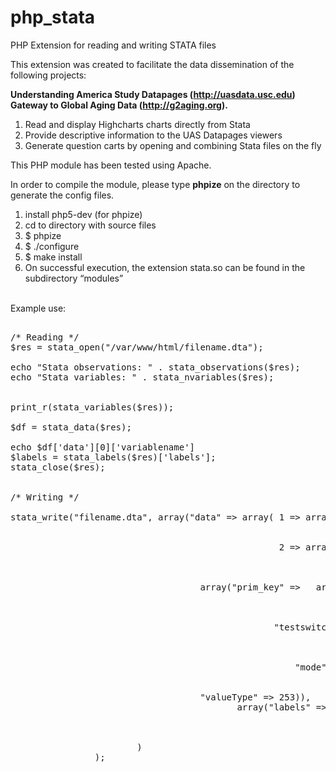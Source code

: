 php_stata
=========

PHP Extension for reading and writing STATA files<br>

This extension was created to facilitate the data dissemination of the following projects: <br>

<b>Understanding America Study Datapages (http://uasdata.usc.edu) </b>
<b>Gateway to Global Aging Data (http://g2aging.org). </b>


1) Read and display Highcharts charts directly from Stata<br>
2) Provide descriptive information to the UAS Datapages viewers<br>
3) Generate question carts by opening and combining Stata files on the fly<br>

This PHP module has been tested using Apache.

In order to compile the module, please type <b>phpize</b> on the directory to generate the config files.

1) install php5-dev (for phpize)<br>
2) cd to directory with source files<br>
3) $ phpize<br>
4) $ ./configure<br>
5) $ make install<br>
6) On successful execution, the extension stata.so can be found in the subdirectory “modules”<br><br>



Example use:
<pre>

/* Reading */
$res = stata_open("/var/www/html/filename.dta");

echo "Stata observations: " . stata_observations($res);
echo "Stata variables: " . stata_nvariables($res);


print_r(stata_variables($res));

$df = stata_data($res);

echo $df['data'][0]['variablename']
$labels = stata_labels($res)['labels'];
stata_close($res);


/* Writing */

stata_write("filename.dta", array("data" => array( 1 => array("prim_key" => "232342342", 
                                                              "testswitch" => 32.3234, 
                                                              "mode" => 32741), 
                                                   2 => array("prim_key" => "33333333333333333", 
                                                              "testswitch" => pow(2.0, 1023), 
                                                              "mode" => 2147483621) )),  
                
		                            array("prim_key" =>   array("vlabels" => "",
                                                                        "dlabels" => "PRIM KEY",
                                                                        "vfmt" => "%17s",
                                                                        "valueType" => 20 ),
                                                  "testswitch" => array("vlabels" => "",
                                                                        "dlabels" => "TEST SWITCH",
                                                                        "vfmt" => "%9.0g",
                                                                        "valueType" => 255), 
                                                      "mode"  =>  array("vlabels" => "gfk2_live_vl5",
                                                                        "dlabels" => "INTERVIEW MODE", 
                                                                        "vfmt" => "%9.0g", 
									"valueType" => 253)), 
                                           array("labels" => array( "gfk2_live_vl5" => 
                                                                                       array(44 => "44 Face" ,
                                                                                             55 => "55 Call center")
	                                                          )
					    )
				);
</pre>

